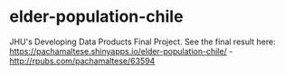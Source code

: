 # elder-population-chile
JHU's Developing Data Products Final Project.  See the final result here: https://pachamaltese.shinyapps.io/elder-population-chile/ - http://rpubs.com/pachamaltese/63594
